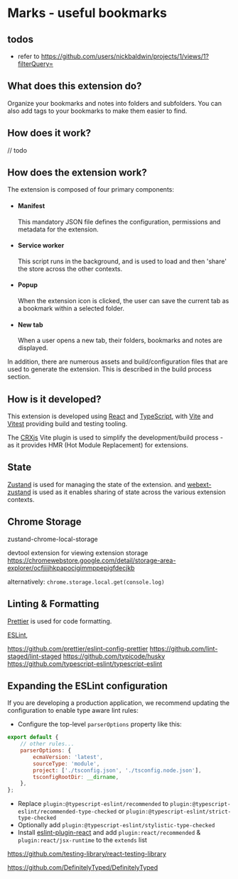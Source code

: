 # Marks - useful bookmarks

## todos

- refer to https://github.com/users/nickbaldwin/projects/1/views/1?filterQuery=

## What does this extension do?

Organize your bookmarks and notes into folders and subfolders. You can also add tags to your bookmarks to make them
easier to find.

## How does it work?

// todo

## How does the extension work?

The extension is composed of four primary components:

-   #### Manifest

    This mandatory JSON file defines the configuration, permissions and metadata for the extension.

-   #### Service worker

    This script runs in the background, and is used to load and then 'share' the store across the other contexts.

-   #### Popup
    When the extension icon is clicked, the user can save the current tab as a bookmark within a selected folder.

-   #### New tab
   
    When a user opens a new tab, their folders, bookmarks and notes are displayed.


In addition, there are numerous assets and build/configuration files that are used to generate the extension. This is
described in the build process section.

## How is it developed?

This extension is developed using [React](https://github.com/facebook/react) and [TypeScript](https://github.com/microsoft/TypeScript), with [Vite](https://github.com/vitejs/vite) and [Vitest](https://github.com/vitest-dev/vitest) providing build and testing tooling. 

The [CRXjs](https://github.com/crxjs/chrome-extension-tools
) Vite plugin is used to simplify the development/build process - as it provides HMR (Hot Module Replacement) for extensions.

## State

[Zustand](https://github.com/pmndrs/zustand) is used for managing the state of the extension. and [webext-zustand](https://github.com/sinanbekar/webext-zustand/) is used as it enables sharing of state across the various extension contexts.

## Chrome Storage

zustand-chrome-local-storage

devtool extension for viewing extension storage
https://chromewebstore.google.com/detail/storage-area-explorer/ocfjjjjhkpapocigimmppepjgfdecjkb

alternatively: `chrome.storage.local.get(console.log)`

## Linting & Formatting

[Prettier](https://github.com/prettier/prettier) is used for code formatting.

[ESLint](https://github.com/eslint/eslint), 



https://github.com/prettier/eslint-config-prettier
https://github.com/lint-staged/lint-staged
https://github.com/typicode/husky
https://github.com/typescript-eslint/typescript-eslint


## Expanding the ESLint configuration

If you are developing a production application, we recommend updating the configuration to enable type aware lint rules:

-   Configure the top-level `parserOptions` property like this:

```js
export default {
    // other rules...
    parserOptions: {
        ecmaVersion: 'latest',
        sourceType: 'module',
        project: ['./tsconfig.json', './tsconfig.node.json'],
        tsconfigRootDir: __dirname,
    },
};
```

-   Replace `plugin:@typescript-eslint/recommended` to `plugin:@typescript-eslint/recommended-type-checked`
    or `plugin:@typescript-eslint/strict-type-checked`
-   Optionally add `plugin:@typescript-eslint/stylistic-type-checked`
-   Install [eslint-plugin-react](https://github.com/jsx-eslint/eslint-plugin-react) and
    add `plugin:react/recommended` & `plugin:react/jsx-runtime` to the `extends` list




https://github.com/testing-library/react-testing-library

https://github.com/DefinitelyTyped/DefinitelyTyped




